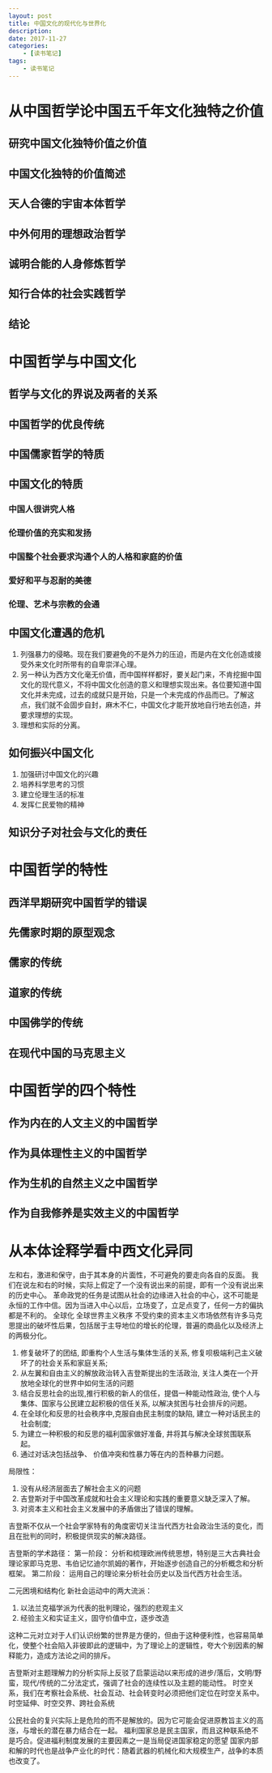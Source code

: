 ```yaml
---
layout: post
title: 中国文化的现代化与世界化
description: 
date: 2017-11-27
categories: 
    - [读书笔记]
tags:
    - 读书笔记
---
```



# 从中国哲学论中国五千年文化独特之价值
## 研究中国文化独特价值之价值
## 中国文化独特的价值简述
## 天人合德的宇宙本体哲学
## 中外何用的理想政治哲学
## 诚明合能的人身修炼哲学
## 知行合体的社会实践哲学
## 结论

# 中国哲学与中国文化
## 哲学与文化的界说及两者的关系
## 中国哲学的优良传统
## 中国儒家哲学的特质
## 中国文化的特质
### 中国人很讲究人格
### 伦理价值的充实和发扬
### 中国整个社会要求沟通个人的人格和家庭的价值
### 爱好和平与忍耐的美德
### 伦理、艺术与宗教的会通
## 中国文化遭遇的危机
1. 列强暴力的侵略。现在我们要避免的不是外力的压迫，而是内在文化创造或接受外来文化时所带有的自卑崇洋心理。
2. 另一种认为西方文化毫无价值，而中国样样都好，要关起门来，不肯挖掘中国文化的现代意义，不将中国文化创造的意义和理想实现出来。各位要知道中国文化并未完成，过去的成就只是开始，只是一个未完成的作品而已。了解这点，我们就不会固步自封，麻木不仁，中国文化才能开放地自行地去创造，并要求理想的实现。
3. 理想和实际的分离。
## 如何振兴中国文化
1. 加强研讨中国文化的兴趣
2. 培养科学思考的习惯
3. 建立伦理生活的标准
4. 发挥仁民爱物的精神
## 知识分子对社会与文化的责任

# 中国哲学的特性
## 西洋早期研究中国哲学的错误
## 先儒家时期的原型观念
## 儒家的传统
## 道家的传统
## 中国佛学的传统
## 在现代中国的马克思主义
# 中国哲学的四个特性
## 作为内在的人文主义的中国哲学
## 作为具体理性主义的中国哲学
## 作为生机的自然主义之中国哲学
## 作为自我修养是实效主义的中国哲学

# 从本体诠释学看中西文化异同

左和右，激进和保守，由于其本身的片面性，不可避免的要走向各自的反面。
我们在说左和右的时候，实际上假定了一个没有说出来的前提，即有一个没有说出来的历史中心。
革命政党的任务是试图从社会的边缘进入社会的中心，这不可能是永恒的工作中信。因为当进入中心以后，立场变了，立足点变了，任何一方的偏执都是不利的。
全球化
全球世界主义秩序
不受约束的资本主义市场依然有许多马克思提出的破坏性后果，包括居于主导地位的增长的伦理，普遍的商品化以及经济上的两极分化。

1. 修复破坏了的团结, 即重构个人生活与集体⽣活的关系, 修复呗极端利己主义破坏了的社会关系和家庭关系; 
2. 从左翼和自由主义的解放政治转入吉登斯提出的生活政治, 关注⼈类在⼀个开放地全球化的世界中如何生活的问题
3. 结合反思社会的出现,推行积极的新人的信任，提倡⼀种能动性政治, 使个人与集体、国家与公民建立起积极的信任关系, 以解决贫困与社会排斥的问题。
4. 在全球化和反思的社会秩序中,克服自由民主制度的缺陷, 建立一种对话⺠主的社会制度; 
5. 为建立一种积极的和反思的福利国家做好准备, 井将其与解决全球贫围联系起。
6. 通过对话决包括战争、 价值冲突和性暴⼒等在内的吾种暴力问题。

局限性：
1. 没有从经济层面去了解社会主义的问题
2. 吉登斯对于中国改革成就和社会主义理论和实践的重要意义缺乏深入了解。
3. 对资本主义和社会主义发展中的矛盾做出了错误的理解。

吉登斯不仅从一个社会学家特有的角度密切关注当代西方社会政治生活的变化，而且在批判的同时，积极提供现实的解决路径。

吉登斯的学术路径：
第一阶段： 分析和梳理欧洲传统思想，特别是三大古典社会理论家即马克思、韦伯记忆迪尔凯姆的著作，开始逐步创造自己的分析概念和分析框架。
第二阶段： 运用自己的理论来分析社会历史以及当代西方社会生活。

二元困境和结构化
新社会运动中的两大流派：
1. 以法兰克福学派为代表的批判理论，强烈的悲观主义
2. 经验主义和实证主义，固守价值中立，逐步改造

这种二元对立对于人们认识纷繁的世界是方便的，但由于这种便利性，也容易简单化，使整个社会陷入非彼即此的逻辑中，为了理论上的逻辑性，夸大个别因素的解释能力，造成方法论之间的排斥。

吉登斯对主题理解力的分析实际上反驳了启蒙运动以来形成的进步/落后，文明/野蛮，现代/传统的二分法定式，强调了社会的连续性以及主题的能动性。
时空关系，我们在考察社会系统、社会互动、社会转变时必须把他们定位在时空关系中。时空延伸、时空交界、跨社会系统

公民社会的复兴实际上是危险的而不是解放的。因为它可能会促进原教旨主义的高涨，与增长的潜在暴力结合在一起。
福利国家总是民主国家，而且这种联系绝不是巧合。促进福利制度发展的主要因素之一是当局促进国家稳定的愿望
国家内部和解的时代也是战争产业化的时代：随着武器的机械化和大规模生产，战争的本质也改变了。

